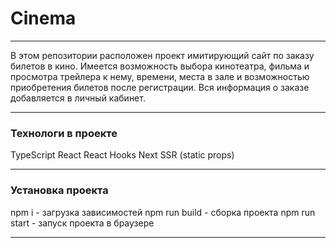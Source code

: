 # Cinema
___
В этом репозитории расположен проект имитирующий сайт по заказу 
билетов в кино. Имеется возможность выбора кинотеатра, 
фильма и просмотра трейлера к нему, времени, места в зале и 
возможностью приобретения билетов после регистрации. Вся информация
о заказе добавляется в личный кабинет.

___
### Технологи в проекте
TypeScript
React
React Hooks
Next
SSR (static props)
___
### Установка проекта
npm i - загрузка зависимостей
npm run build - сборка проекта
npm run start - запуск проекта в браузере
___